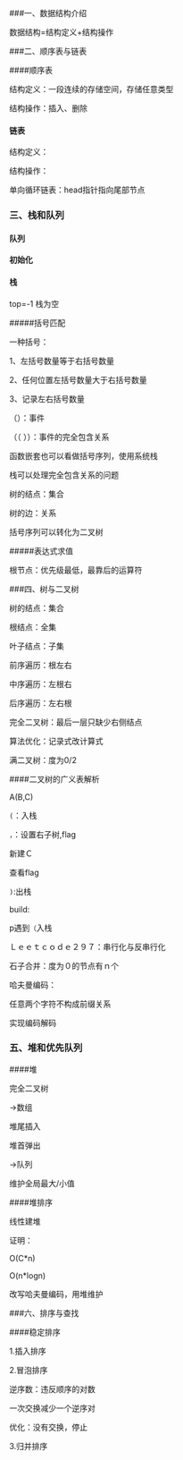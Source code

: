 ###一、数据结构介绍

数据结构=结构定义+结构操作

###二、顺序表与链表

####顺序表

结构定义：一段连续的存储空间，存储任意类型

结构操作：插入、删除

#### 链表

结构定义：

结构操作：

单向循环链表：head指针指向尾部节点

### 三、栈和队列

#### 队列

**初始化**



#### 栈

top=-1	栈为空

#####括号匹配

一种括号：

1、左括号数量等于右括号数量

2、任何位置左括号数量大于右括号数量

3、记录左右括号数量

（）：事件

（（ ））：事件的完全包含关系

函数嵌套也可以看做括号序列，使用系统栈

栈可以处理完全包含关系的问题

树的结点：集合

树的边：关系

括号序列可以转化为二叉树

#####表达式求值

根节点：优先级最低，最靠后的运算符

###四、树与二叉树

树的结点：集合

根结点：全集

叶子结点：子集

前序遍历：根左右

中序遍历：左根右

后序遍历：左右根

完全二叉树：最后一层只缺少右侧结点

算法优化：记录式改计算式

满二叉树：度为0/2

####二叉树的广义表解析

A(B,C)

`(`：入栈

`，`：设置右子树,flag

新建Ｃ

查看flag

`)`:出栈

build:

p遇到`（`入栈

Ｌｅｅｔｃｏｄｅ２９７：串行化与反串行化



石子合并：度为０的节点有ｎ个

哈夫曼编码：

任意两个字符不构成前缀关系

实现编码解码

### 五、堆和优先队列

####堆

完全二叉树

->数组

堆尾插入

堆首弹出

->队列

维护全局最大/小值

####堆排序

线性建堆

证明：

O(C*n)

O(n*logn)

改写哈夫曼编码，用堆维护

###六、排序与查找

####稳定排序

1.插入排序

2.冒泡排序

逆序数：违反顺序的对数

一次交换减少一个逆序对

优化：没有交换，停止

3.归并排序

